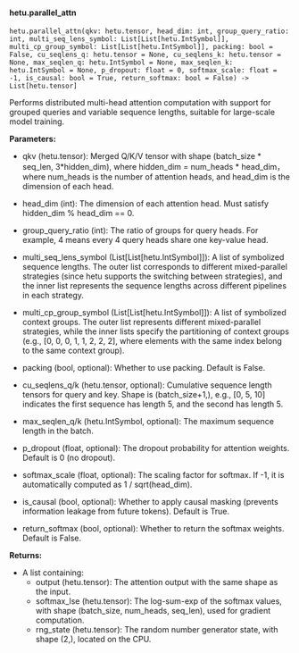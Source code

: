 #### hetu.parallel_attn

```
hetu.parallel_attn(qkv: hetu.tensor, head_dim: int, group_query_ratio: int, multi_seq_lens_symbol: List[List[hetu.IntSymbol]], multi_cp_group_symbol: List[List[hetu.IntSymbol]], packing: bool = False, cu_seqlens_q: hetu.tensor = None, cu_seqlens_k: hetu.tensor = None, max_seqlen_q: hetu.IntSymbol = None, max_seqlen_k: hetu.IntSymbol = None, p_dropout: float = 0, softmax_scale: float = -1, is_causal: bool = True, return_softmax: bool = False) -> List[hetu.tensor]
```

Performs distributed multi-head attention computation with support for grouped queries and variable sequence lengths, suitable for large-scale model training.

**Parameters:**

* qkv (hetu.tensor): Merged Q/K/V tensor with shape (batch_size * seq_len, 3*hidden_dim), where hidden_dim = num_heads * head_dim，where num_heads is the number of attention heads, and head_dim is the dimension of each head.

* head_dim (int): The dimension of each attention head. Must satisfy hidden_dim % head_dim == 0.

* group_query_ratio (int): The ratio of groups for query heads. For example, 4 means every 4 query heads share one key-value head.

* multi_seq_lens_symbol (List[List[hetu.IntSymbol]]): A list of symbolized sequence lengths. The outer list corresponds to different mixed-parallel strategies (since hetu supports the switching between strategies), and the inner list represents the sequence lengths across different pipelines in each strategy.

* multi_cp_group_symbol (List[List[hetu.IntSymbol]]): A list of symbolized context groups. The outer list represents different mixed-parallel strategies, while the inner lists specify the partitioning of context groups (e.g., [0, 0, 0, 1, 1, 2, 2, 2], where elements with the same index belong to the same context group).

* packing (bool, optional): Whether to use packing. Default is False.

* cu_seqlens_q/k (hetu.tensor, optional): Cumulative sequence length tensors for query and key. Shape is (batch_size+1,), e.g., [0, 5, 10] indicates the first sequence has length 5, and the second has length 5.

* max_seqlen_q/k (hetu.IntSymbol, optional): The maximum sequence length in the batch.

* p_dropout (float, optional): The dropout probability for attention weights. Default is 0 (no dropout).

* softmax_scale (float, optional): The scaling factor for softmax. If -1, it is automatically computed as 1 / sqrt(head_dim).

* is_causal (bool, optional): Whether to apply causal masking (prevents information leakage from future tokens). Default is True.

* return_softmax (bool, optional): Whether to return the softmax weights. Default is False.

**Returns:**

* A list containing:
  * output (hetu.tensor): The attention output with the same shape as the input.
  * softmax_lse (hetu.tensor): The log-sum-exp of the softmax values, with shape (batch_size, num_heads, seq_len), used for gradient computation.
  * rng_state (hetu.tensor): The random number generator state, with shape (2,), located on the CPU.



